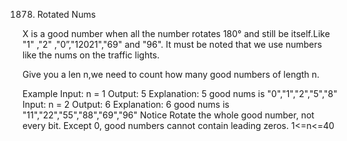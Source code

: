 
1878. Rotated Nums

X is a good number when all the number rotates 180° and still be itself.Like "1" ,"2" ,"0”,"12021","69" and "96". It must be noted that we use numbers like the nums on the traffic lights.

Give you a len n,we need to count how many good numbers of length n.

Example
Input: n = 1
Output: 5
Explanation: 5 good nums is "0","1","2","5","8"
Input: n = 2
Output: 6
Explanation: 6 good nums is "11","22","55","88","69","96"
Notice
Rotate the whole good number, not every bit.
Except 0, good numbers cannot contain leading zeros.
1<=n<=40